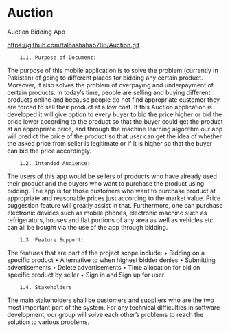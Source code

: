 # Auction
Auction Bidding App

https://github.com/talhashahab786/Auction.git

        1.1. Purpose of Document:
The purpose of this mobile application is to solve the problem (currently in Pakistan) of going to different places for bidding any certain product. Moreover, it also solves the problem of overpaying and underpayment of certain products. In today’s time, people are selling and buying different products online and because people do not find appropriate customer they are forced to sell their product at a low cost.
If this Auction application is developed it will give option to every buyer to bid the price higher or bid the price lower according to the product so that the buyer could get the product at an appropriate price, and through the machine learning algorithm our app will predict the price of the product so that user can get the idea of whether the asked price from seller is legitimate or if it is higher so that the buyer can bid the price accordingly.

        1.2. Intended Audience:
The users of this app would be sellers of products who have already used their product and the buyers who want to purchase the product using bidding. The app is for those customers who want to purchase product at appropriate and reasonable prices just according to the market value. Price suggestion feature will greatly assist in that. Furthermore, one can purchase electronic devices such as mobile phones, electronic machine such as refrigerators, houses and flat portions of any area as well as vehicles etc. can all be bought via the use of the app through bidding.

        1.3. Feature Support:
The features that are part of the project scope include:
    • Bidding on a specific product 
    • Alternative to when highest bidder denies
    • Submitting advertisements
    • Delete advertisements
    • Time allocation for bid on specific product by seller
    • Sign in and Sign up for user
    
    
        1.4. Stakeholders
The main stakeholders shall be customers and suppliers who are the two most important part of the system. For any technical difficulties in software development, our group will solve each other’s problems to reach the solution to various problems.

